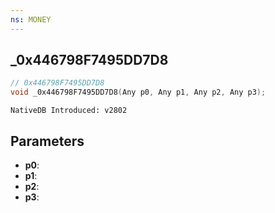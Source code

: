 ```yaml
---
ns: MONEY 
---
```


## _0x446798F7495DD7D8

```c
// 0x446798F7495DD7D8 
void _0x446798F7495DD7D8(Any p0, Any p1, Any p2, Any p3);
```

```
NativeDB Introduced: v2802
```

## Parameters
* **p0**:
* **p1**:
* **p2**:
* **p3**:
